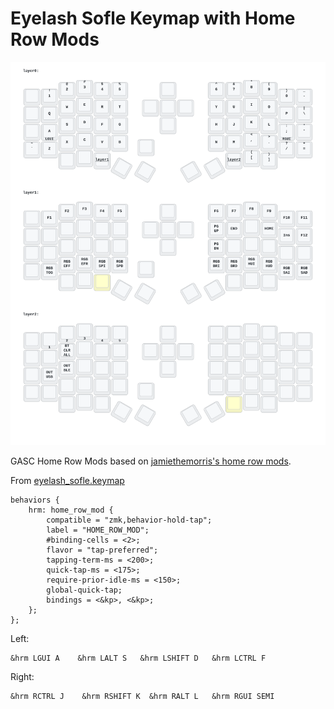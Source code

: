 # Eyelash Sofle Keymap with Home Row Mods

<img src="keymap-drawer/eyelash_sofle.svg" >

GASC Home Row Mods based on [jamiethemorris's home row mods](https://github.com/jamiethemorris/zmk-config/blob/master/config/sofle.keymap).

From [eyelash_sofle.keymap](https://github.com/color00/zmk-sofle/blob/main/config/eyelash_sofle.keymap)
```
behaviors {
    hrm: home_row_mod {
        compatible = "zmk,behavior-hold-tap";
        label = "HOME_ROW_MOD";
        #binding-cells = <2>;
        flavor = "tap-preferred";
        tapping-term-ms = <200>;
        quick-tap-ms = <175>;
        require-prior-idle-ms = <150>;
        global-quick-tap;
        bindings = <&kp>, <&kp>;
    };        
};
```

Left:
```
&hrm LGUI A    &hrm LALT S   &hrm LSHIFT D   &hrm LCTRL F
```

Right:
```
&hrm RCTRL J    &hrm RSHIFT K  &hrm RALT L   &hrm RGUI SEMI
```
